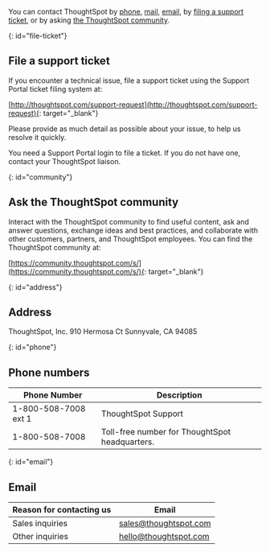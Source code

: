 You can contact ThoughtSpot by [phone](#phone), [mail](#mail), [email](#email), by [filing a support ticket](#file-ticket), or by asking [the ThoughtSpot community](#community).

{: id="file-ticket"}
## File a support ticket

If you encounter a technical issue, file a support ticket using the Support Portal ticket filing system at:

[http://thoughtspot.com/support-request](http://thoughtspot.com/support-request){: target="_blank"}

Please provide as much detail as possible about your issue, to help us resolve it quickly.

You need a Support Portal login to file a ticket. If you do not have one, contact your ThoughtSpot liaison.

{: id="community"}
## Ask the ThoughtSpot community

Interact with the ThoughtSpot community to find useful content, ask and answer questions, exchange ideas and best practices, and collaborate with other customers, partners, and ThoughtSpot employees. You can find the ThoughtSpot community at:

[https://community.thoughtspot.com/s/](https://community.thoughtspot.com/s/){: target="_blank"}

{: id="address"}
## Address

ThoughtSpot, Inc.
910 Hermosa Ct
Sunnyvale, CA 94085

{: id="phone"}
## Phone numbers

|Phone Number|Description|
|------------|-----------|
|1-800-508-7008 ext 1|ThoughtSpot Support|
|1-800-508-7008|Toll-free number for ThoughtSpot headquarters.|

{: id="email"}
## Email

| Reason for contacting us | Email |
| --------------------- | ----- |
| Sales inquiries | [sales@thoughtspot.com](mailto:sales@thoughtspot.com) |
| Other inquiries | [hello@thoughtspot.com](mailto:hello@thoughtspot.com) |
